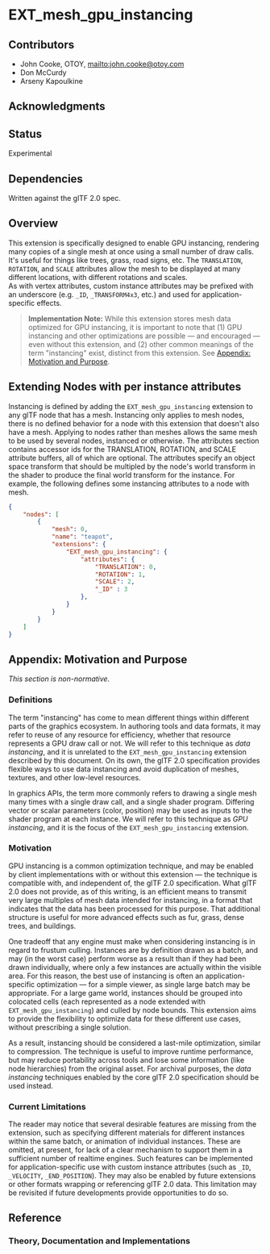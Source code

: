 # EXT\_mesh\_gpu\_instancing

## Contributors

* John Cooke, OTOY, <mailto:john.cooke@otoy.com>
* Don McCurdy
* Arseny Kapoulkine 

## Acknowledgments

## Status

Experimental

## Dependencies

Written against the glTF 2.0 spec.

## Overview

This extension is specifically designed to enable GPU instancing, rendering many copies of a single mesh at once using a small number of draw calls.  It's useful for things 
like trees, grass, road signs, etc.  The `TRANSLATION`, `ROTATION`, and `SCALE` attributes allow the mesh to be displayed at many different locations, with different rotations and scales.  
As with vertex attributes, custom instance attributes may be prefixed with an underscore (e.g. `_ID`, `_TRANSFORM4x3`, etc.) and used for application-specific effects.

> **Implementation Note:** While this extension stores mesh data optimized for GPU instancing, it is important to note that (1) GPU instancing and other optimizations are possible — and encouraged — even without this extension, and (2) other common meanings of the term "instancing" exist, distinct from this extension. See [Appendix: Motivation and Purpose](#appendix-motivation-and-purpose).

## Extending Nodes with per instance attributes

Instancing is defined by adding the `EXT_mesh_gpu_instancing` extension to any glTF node that has a mesh.  Instancing only applies to mesh nodes, there is no defined behavior for a node 
with this extension that doesn't also have a mesh.  Applying to nodes rather than meshes allows the same mesh to be used by several nodes, instanced or otherwise.  The attributes 
section contains accessor ids for the TRANSLATION, ROTATION, and SCALE attribute buffers, all of which are optional.  The attributes specify an object space transform that should be 
multipled by the node's world transform in the shader to produce the final world transform for the instance. For example, the following defines some instancing attributes to a node with mesh.  

```json
{
    "nodes": [
        {
            "mesh": 0,
            "name": "teapot",
            "extensions": {
                "EXT_mesh_gpu_instancing": {
                    "attributes": {
                        "TRANSLATION": 0,
                        "ROTATION": 1,
                        "SCALE": 2,
                        "_ID" : 3
                    },
                }
            }
        }
    ]
}
```

## Appendix: Motivation and Purpose

*This section is non-normative.*

### Definitions

The term "instancing" has come to mean different things within different parts of the graphics ecosystem. In authoring tools and data formats, it may refer to reuse of any resource for efficiency, whether that resource represents a GPU draw call or not. We will refer to this technique as *data instancing*, and it is unrelated to the `EXT_mesh_gpu_instancing` extension described by this document. On its own, the glTF 2.0 specification provides flexible ways to use data instancing and avoid duplication of meshes, textures, and other low-level resources.

In graphics APIs, the term more commonly refers to drawing a single mesh many times with a single draw call, and a single shader program. Differing vector or scalar parameters (color, position) may be used as inputs to the shader program at each instance.  We will refer to this technique as *GPU instancing*, and it is the focus of the `EXT_mesh_gpu_instancing` extension.

### Motivation

GPU instancing is a common optimization technique, and may be enabled by client implementations with or without this extension — the technique is compatible with, and independent of, the glTF 2.0 specification. What glTF 2.0 does not provide, as of this writing, is an efficient means to transmit very large multiples of mesh data intended for instancing, in a format that indicates that the data has been processed for this purpose. That additional structure is useful for more advanced effects such as fur, grass, dense trees, and buildings.

One tradeoff that any engine must make when considering instancing is in regard to frustum culling. Instances are by definition drawn as a batch, and may (in the worst case) perform worse as a result than if they had been drawn individually, where only a few instances are actually within the visible area. For this reason, the best use of instancing is often an application-specific optimization — for a simple viewer, as single large batch may be appropriate. For a large game world, instances should be grouped into colocated cells (each represented as a node extended with `EXT_mesh_gpu_instancing`) and culled by node bounds. This extension aims to provide the flexibility to optimize data for these different use cases, without prescribing a single solution.

As a result, instancing should be considered a last-mile optimization, similar to compression. The technique is useful to improve runtime performance, but may reduce portability across tools and lose some information (like node hierarchies) from the original asset. For archival purposes, the *data instancing* techniques enabled by the core glTF 2.0 specification should be used instead.

### Current Limitations

The reader may notice that several desirable features are missing from the extension, such as specifying different materials for different instances within the same batch, or animation of individual instances. These are omitted, at present, for lack of a clear mechanism to support them in a sufficient number of realtime engines. Such features can be implemented for application-specific use with custom instance attributes (such as `_ID`, `_VELOCITY`, `_END_POSITION`).  They may also be enabled by future extensions or other formats wrapping or referencing glTF 2.0 data. This limitation may be revisited if future developments provide opportunities to do so.

## Reference


### Theory, Documentation and Implementations
